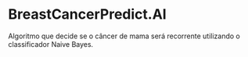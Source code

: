 # BreastCancerPredict.AI
Algoritmo que decide se o câncer de mama será recorrente utilizando o classificador Naive Bayes.
